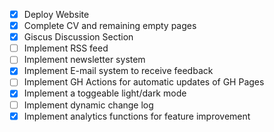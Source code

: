 - [x] Deploy Website
- [x] Complete CV and remaining empty pages
- [x] Giscus Discussion Section
- [ ] Implement RSS feed
- [ ] Implement newsletter system
- [x] Implement E-mail system to receive feedback
- [ ] Implement GH Actions for automatic updates of GH Pages
- [x] Implement a toggeable light/dark mode
- [ ] Implement dynamic change log
- [x] Implement analytics functions for feature improvement